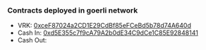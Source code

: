### Contracts deployed in goerli network

- VRK: [0xceF87024a2CD1E29CdBf85eFCeBd5b78d74A640d](https://goerli.etherscan.io/address/0xceF87024a2CD1E29CdBf85eFCeBd5b78d74A640d)
- Cash In: [0xd5E355c7f9cA79A2b0dE34C9dCe1C85E92848141](https://goerli.etherscan.io/address/0xd5E355c7f9cA79A2b0dE34C9dCe1C85E92848141)
- Cash Out:

